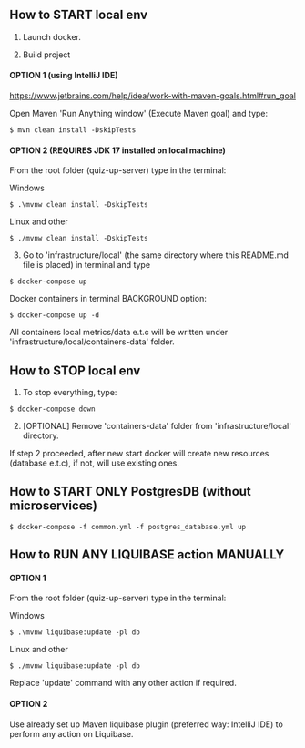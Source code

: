 ## How to START local env

1. Launch docker. </br >

2. Build project

#### OPTION 1 (using IntelliJ IDE)

https://www.jetbrains.com/help/idea/work-with-maven-goals.html#run_goal

Open Maven 'Run Anything window' (Execute Maven goal) and type:

```
$ mvn clean install -DskipTests
```

#### OPTION 2 (REQUIRES JDK 17 installed on local machine)

From the root folder (quiz-up-server) type in the terminal:

Windows
```
$ .\mvnw clean install -DskipTests
```
Linux and other
```
$ ./mvnw clean install -DskipTests
```

3. Go to 'infrastructure/local' (the same directory where this README.md file is placed) in terminal and type
```
$ docker-compose up
```
Docker containers in terminal BACKGROUND option:
```
$ docker-compose up -d
```

All containers local metrics/data e.t.c will be written under 'infrastructure/local/containers-data' folder.

## How to STOP local env

1. To stop everything, type:
```
$ docker-compose down
```

2. [OPTIONAL] Remove 'containers-data' folder from 'infrastructure/local' directory.

If step 2 proceeded, after new start docker will create new resources (database e.t.c), if not, will use existing ones.

## How to START ONLY PostgresDB (without microservices)

```
$ docker-compose -f common.yml -f postgres_database.yml up
```

## How to RUN ANY LIQUIBASE action MANUALLY

#### OPTION 1

From the root folder (quiz-up-server) type in the terminal:

Windows
```
$ .\mvnw liquibase:update -pl db
```
Linux and other
```
$ ./mvnw liquibase:update -pl db
```

Replace 'update' command with any other action if required.

#### OPTION 2

Use already set up Maven liquibase plugin (preferred way: IntelliJ IDE) to perform any action on Liquibase.